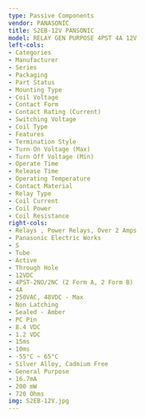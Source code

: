 ```yaml
---
type: Passive Components
vendor: PANASONIC
title: S2EB-12V PANSONIC
model: RELAY GEN PURPOSE 4PST 4A 12V
left-cols:
- Categories
- Manufacturer
- Series
- Packaging 
- Part Status
- Mounting Type
- Coil Voltage
- Contact Form
- Contact Rating (Current)
- Switching Voltage
- Coil Type
- Features
- Termination Style
- Turn On Voltage (Max)
- Turn Off Voltage (Min)
- Operate Time
- Release Time
- Operating Temperature
- Contact Material
- Relay Type
- Coil Current
- Coil Power
- Coil Resistance
right-cols:
- Relays , Power Relays, Over 2 Amps
- Panasonic Electric Works
- S
- Tube 
- Active
- Through Hole
- 12VDC
- 4PST-2NO/2NC (2 Form A, 2 Form B)
- 4A
- 250VAC, 48VDC - Max
- Non Latching
- Sealed - Amber
- PC Pin
- 8.4 VDC
- 1.2 VDC
- 15ms
- 10ms
- -55°C ~ 65°C
- Silver Alloy, Cadmium Free
- General Purpose
- 16.7mA
- 200 mW
- 720 Ohms
img: S2EB-12V.jpg
---
```

